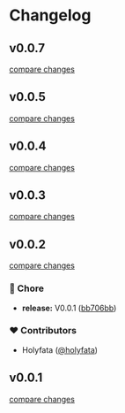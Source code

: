 # Changelog

## v0.0.7

[compare changes](https://github.com/holyfata/unlazy/compare/v0.0.7...v0.0.7)

## v0.0.5

[compare changes](https://github.com/holyfata/unlazy/compare/v0.0.6...v0.0.5)

## v0.0.4

[compare changes](https://github.com/holyfata/unlazy/compare/v0.0.5...v0.0.4)

## v0.0.3

[compare changes](https://github.com/holyfata/unlazy/compare/v0.0.4...v0.0.3)

## v0.0.2

[compare changes](https://github.com/holyfata/unlazy/compare/v0.0.3...v0.0.2)

### 🏡 Chore

- **release:** V0.0.1 ([bb706bb](https://github.com/holyfata/unlazy/commit/bb706bb))

### ❤️ Contributors

- Holyfata ([@holyfata](https://github.com/holyfata))

## v0.0.1

[compare changes](https://github.com/holyfata/unlazy/compare/v0.0.3...v0.0.1)
